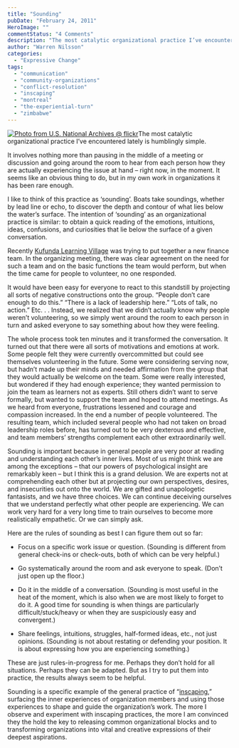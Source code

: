 ```yaml
---
title: "Sounding"
pubDate: "February 24, 2011"
HeroImage: ""
commentStatus: "4 Comments"
description: "The most catalytic organizational practice I’ve encountered lately is humblingly simple. It involves nothing more than pausing in the middle of a meeting or discussion and going around the room to hear from each person how they are actually experiencing the issue at hand – right now, in the moment. It seems like an obvious […]"
author: "Warren Nilsson"
categories: 
  - "Expressive Change"
tags: 
  - "communication"
  - "community-organizations"
  - "conflict-resolution"
  - "inscaping"
  - "montreal"
  - "the-experiential-turn"
  - "zimbabwe"
---
```


[![](https://organizationunbound.org/wp-content/uploads/2011/02/Photo-from-U.S.-National-Archives-@-flickr.jpg "Photo from U.S. National Archives @ flickr")](http://www.flickr.com/photos/usnationalarchives/4726907903/)The most catalytic organizational practice I’ve encountered lately is humblingly simple.

It involves nothing more than pausing in the middle of a meeting or discussion and going around the room to hear from each person how they are actually experiencing the issue at hand – right now, in the moment. It seems like an obvious thing to do, but in my own work in organizations it has been rare enough.

I like to think of this practice as ‘sounding’. Boats take soundings, whether by lead line or echo, to discover the depth and contour of what lies below the water’s surface. The intention of ‘sounding’ as an organizational practice is similar: to obtain a quick reading of the emotions, intuitions, ideas, confusions, and curiosities that lie below the surface of a given conversation.

Recently [Kufunda Learning Village](http://kufunda.org/) was trying to put together a new finance team. In the organizing meeting, there was clear agreement on the need for such a team and on the basic functions the team would perform, but when the time came for people to volunteer, no one responded.

It would have been easy for everyone to react to this standstill by projecting all sorts of negative constructions onto the group. “People don’t care enough to do this.” “There is a lack of leadership here.” “Lots of talk, no action.” Etc. . . Instead, we realized that we didn’t actually know why people weren’t volunteering, so we simply went around the room to each person in turn and asked everyone to say something about how they were feeling.

The whole process took ten minutes and it transformed the conversation. It turned out that there were all sorts of motivations and emotions at work. Some people felt they were currently overcommitted but could see themselves volunteering in the future. Some were considering serving now, but hadn’t made up their minds and needed affirmation from the group that they would actually be welcome on the team. Some were really interested, but wondered if they had enough experience; they wanted permission to join the team as learners not as experts. Still others didn’t want to serve formally, but wanted to support the team and hoped to attend meetings. As we heard from everyone, frustrations lessened and courage and compassion increased. In the end a number of people volunteered. The resulting team, which included several people who had not taken on broad leadership roles before, has turned out to be very dexterous and effective, and team members’ strengths complement each other extraordinarily well.

Sounding is important because in general people are very poor at reading and understanding each other’s inner lives. Most of us might think we are among the exceptions – that our powers of psychological insight are remarkably keen – but I think this is a grand delusion. We are experts not at comprehending each other but at projecting our own perspectives, desires, and insecurities out onto the world. We are gifted and unapologetic fantasists, and we have three choices. We can continue deceiving ourselves that we understand perfectly what other people are experiencing. We can work very hard for a very long time to train ourselves to become more realistically empathetic. Or we can simply ask.

Here are the rules of sounding as best I can figure them out so far:

- Focus on a specific work issue or question. (Sounding is different from general check-ins or check-outs, both of which can be very helpful.)

- Go systematically around the room and ask everyone to speak. (Don’t just open up the floor.)

- Do it in the middle of a conversation. (Sounding is most useful in the heat of the moment, which is also when we are most likely to forget to do it. A good time for sounding is when things are particularly difficult/stuck/heavy or when they are suspiciously easy and convergent.)

- Share feelings, intuitions, struggles, half-formed ideas, etc., not just opinions. (Sounding is not about restating or defending your position. It is about expressing how you are experiencing something.)

These are just rules-in-progress for me. Perhaps they don’t hold for all situations. Perhaps they can be adapted. But as I try to put them into practice, the results always seem to be helpful.

Sounding is a specific example of the general practice of “[inscaping](https://organizationunbound.org/expressive-change/inscaping/),” surfacing the inner experiences of organization members and using those experiences to shape and guide the organization’s work. The more I observe and experiment with inscaping practices, the more I am convinced they the hold the key to releasing common organizational blocks and to transforming organizations into vital and creative expressions of their deepest aspirations.

